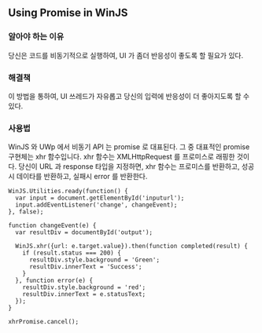 ## Using Promise in WinJS

### 알아야 하는 이유

당신은 코드를 비동기적으로 실행하여, UI 가 좀더 반응성이 좋도록 할 필요가 있다.

### 해결책

이 방법을 통하여, UI 쓰레드가 자유롭고 당신의 입력에 반응성이 더 좋아지도록 할 수 있다.

### 사용법

WinJS 와 UWp 에서 비동기 API 는 promise 로 대표된다. 그 중 대표적인 promise 구현체는 xhr 함수입니다. xhr 함수는 XMLHttpRequest 를 프로미스로 래핑한 것이다. 당신이 URL 과 response 타입을 지정하면, xhr 함수는 프로미스를 반환하고, 성공시 데이타를 반환하고, 실패시 error 를 반환한다.

```
WinJS.Utilities.ready(function() {
  var input = document.getElementById('inputurl');
  input.addEventListener('change', changeEvent);
}, false);

function changeEvent(e) {
  var resultDiv = documentById('output');
  
  WinJS.xhr({url: e.target.value}).then(function completed(result) {
    if (result.status === 200) {
      resultDiv.style.background = 'Green';
      resultDiv.innerText = 'Success';
    }
  }, function error(e) {
    resultDiv.style.background = 'red';
    resultDiv.innerText = e.statusText;
  });
}
```

```
xhrPromise.cancel();
```